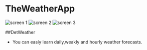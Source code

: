 # TheWeatherApp



![screen 1](https://github.com/yusufkildan/TheWeatherApp/blob/master/AppPhotos/image1.jpg)
![screen 2](https://github.com/yusufkildan/TheWeatherApp/blob/master/AppPhotos/image2.jpg)
![screen 3](https://github.com/yusufkildan/TheWeatherApp/blob/master/AppPhotos/image3.jpg)


##DetWeather
-   You can easly learn daily,weakly and hourly weather forecasts.
